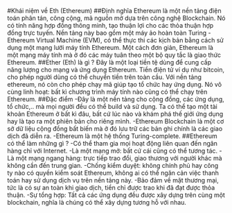 #Khái niệm về Eth (Ethereum)
##Định nghĩa
Ethereum là một nền tảng điện toán phân tán, công cộng, mã nguồn mở dựa trên công nghệ Blockchain. Nó có tính năng hợp đồng thông minh, tạo thuận lợi cho các thỏa thuận hợp đồng trực tuyến. Nền tảng này bao gồm một máy ảo hoàn toàn Turing - Ethereum Virtual Machine (EVM), có thể thực thi các kịch bản bằng cách sử dụng một mạng lưới máy tính Ethereum. Một cách đơn giản, Ethereum là một mạng máy tính mà ở đó các máy tuân theo một bộ quy tắc là giao thức Ethereum. 
##Ether (Eth) là gì ?
Đây là một loại tiền tệ dùng để cung cấp năng lượng cho mạng và ứng dụng Ethereum. Tiền điện tử ví dụ như bitcoin, cho phép người dùng có thể chuyển tiền trên toàn cầu. Với nền tảng ethereum, nó còn cho phép chạy mã giúp tạo tổ chức hay ứng dụng. Nó vô cùng linh hoạt: bất kì chương trình máy tính nào cũng có thể chạy trên Ethereum.
##Đặc điểm
-Đây là một nền tảng cho cộng đồng, các ứng dụng, tổ chức,.. mà mọi người đều có thể build và sử dụng. Ta có thể tạo một tài khoản Ethereum ở bất kì đâu, bất cứ lúc nào và khám phá thế giới ứng dụng hay là tạo ra một phiên bản cho riêng mình.
-Ethereum Blockchain là một cơ sở dữ liệu cộng đồng bất biến mà ở đó lưu trữ các bản ghi chính là các giao dịch đã diễn ra.
-Ethereum là một hệ thống Turing-complete.
##Ethereum có thể làm những gì ?
-Có thể tham gia mọi hoạt động liên quan đến ngân hàng chỉ với Internet.
-Là một mạng mở: bất cứ cái cũng có thể tương tác.
-Là một mạng ngang hàng: trực tiếp trao đổi, giao thương với người khác mà không cần đến trung gian.
-Chống kiểm duyệt: không chính phủ hay công ty nào có quyền kiểm soát Ethereum, không ai có thể ngăn cản việc thanh toán hay sử dụng dịch vụ trên nền tảng này.
-Bảo đảm về mặt thương mại, tức là có sự an toàn khi giao dịch, tiền chỉ được trao khi đã đạt được thỏa thuận.
-Sự tổng hợp: Tất cả các ứng dụng đều được xây dựng trên cùng một blockchain, nghĩa là chúng có thể xây dựng tương hỗ với nhau.
 


